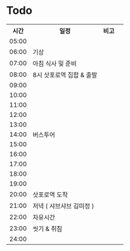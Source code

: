 # Todo
<table>
  <tr>
    <th>시간</th>
    <th>일정</th>
    <th>비고</th>
  </tr>
  <tr>
    <td>05:00</td>
    <td>  </td>
    <td>  </td>
  </tr>
  <tr>
    <td>06:00</td>
    <td> 기상 </td>
  </tr>
  <tr>
    <td>07:00</td>
    <td> 아침 식사 및 준비 </td>
    <td>  </td>
  </tr>  
  <tr>
    <td>08:00</td>
    <td> 8시 삿포로역 집합 & 출발 </td>
    <td>  </td>
  </tr>   
  <tr>
    <td>09:00</td>
    <td rowspan="11"> 버스투어 </td>
    <td>  </td>
  </tr>  
  <tr>
    <td>10:00</td>
    <td>  </td>
    <td>  </td>
  </tr>   
  <tr>
    <td>11:00</td>
    <td>  </td>
    <td>  </td>
  </tr>  
  <tr>
    <td>12:00</td>
    <td>  </td>
    <td>  </td>
  </tr> 
  <tr>
    <td>13:00</td>
    <td>  </td>
    <td>  </td>
  </tr>  
  <tr>
    <td>14:00</td>
    <td>  </td>
    <td>  </td> 
  </tr>   
  <tr>
    <td>15:00</td>
    <td>  </td>
    <td>  </td>
  </tr>  
  <tr>
    <td>16:00</td>
    <td>  </td>
    <td>  </td>
  </tr>   
  <tr>
    <td>17:00</td>
    <td>  </td>
    <td>  </td>
  </tr>  
  <tr>
    <td>18:00</td>
    <td>  </td>
    <td>  </td>
  </tr> 
  <tr>
    <td>19:00</td>
    <td>  </td>
    <td>  </td>
  </tr>  
  <tr>
    <td>20:00</td>
    <td> 삿포로역 도착 </td>
    <td>  </td>
  </tr>   
  <tr>
    <td>21:00</td>
    <td> 저녁 ( 샤브샤브 김미정 ) </td>
    <td>  </td>
  </tr>  
  <tr>
    <td>22:00</td>
    <td> 자유시간  </td>
    <td>  </td>
  </tr>   
  <tr>
    <td>23:00</td>
    <td> 씻기 & 취침  </td>
    <td>  </td>
  </tr>  
  <tr>
    <td>24:00</td>
    <td>  </td>
    <td>  </td>
  </tr>   
</table>
